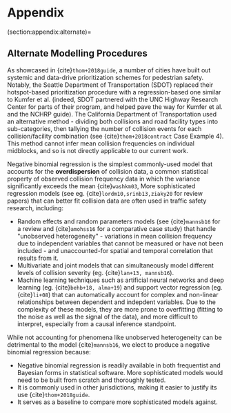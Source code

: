 # Appendix

(section:appendix:alternate)=
## Alternate Modelling Procedures

As showcased in {cite}`thom+2018guide`, a number of cities have built out
systemic and data-drive prioritization schemes for pedestrian safety. Notably,
the Seattle Department of Transportation (SDOT) replaced their hotspot-based
prioritization procedure with a regression-based one similar to Kumfer et al.
(indeed, SDOT partnered with the UNC Highway Research Center for parts of their
program, and helped pave the way for Kumfer et al. and the NCHRP guide). The
California Department of Transportation used an alternative method - dividing
both collisions and road facility types into sub-categories, then tallying the
number of collision events for each collision/facility combination (see
{cite}`thom+2018contract` Case Example 4). This method cannot infer mean
collision frequencies on individual midblocks, and so is not directly applicable
to our current work.

Negative binomial regression is the simplest commonly-used model that accounts
for the **overdispersion** of collision data, a common statistical property of
observed collision frequency data in which the variance significantly exceeds
the mean {cite}`washkm03`,  More sophisticated regression models (see eg.
{cite}`lordm10,srinb13,ziaky20` for review papers) that can better fit collision
data are often used in traffic safety research, including:

- Random effects and random parameters models (see {cite}`mannsb16` for a review
and {cite}`amohss16` for a comparative case study) that handle "unobserved
heterogeneity" - variations in mean collision frequency due to independent
variables that cannot be measured or have not been included - and 
unaccounted-for spatial and temporal correlation that results from it.
- Multivariate and joint models that can simultaneously model different levels
of collision severity (eg. {cite}`lan+13, mannsb16`).
- Machine learning techniques such as artificial neural networks and deep
learning (eg. {cite}`behb+18, alma+19`) and support vector regression (eg. 
{cite}`li+08`) that can automatically account for complex and non-linear
relationships between dependent and indepdent variables. Due to the complexity
of these models, they are more prone to overfitting (fitting to the noise as
well as the signal of the data), and more difficult to interpret, especially
from a causal inference standpoint.

While not accounting for phenomena like unobserved heterogeneity can be
detrimental to the model {cite}`mannsb16`, we elect to produce a negative
binomial regression because:
- Negative binomial regression is readily available in both frequentist and
Bayesian forms in statistical software. More sophisticated models would need to
be built from scratch and thoroughly tested.
- It is commonly used in other jurisdictions, making it easier to justify its
use {cite}`thom+2018guide`.
- It serves as a baseline to compare more sophisticated models against.
